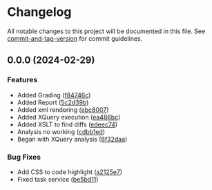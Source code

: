 # Changelog

All notable changes to this project will be documented in this file. See [commit-and-tag-version](https://github.com/absolute-version/commit-and-tag-version) for commit guidelines.

## 0.0.0 (2024-02-29)


### Features

* Added Grading ([f84746c](https://github.com/eTutor-plus-plus/task-app-xquery/commit/f84746c42a56de1f1160120756fb267d8e8f5868))
* Added Report ([5c2d39b](https://github.com/eTutor-plus-plus/task-app-xquery/commit/5c2d39b89a60890768b7afbf556062801cde3754))
* Added xml rendering ([ebc8007](https://github.com/eTutor-plus-plus/task-app-xquery/commit/ebc80077558092551103e27038327292c4d08314))
* Added XQuery execution ([ea486bc](https://github.com/eTutor-plus-plus/task-app-xquery/commit/ea486bcb4bbe3f7b8a9094bc2f26166275640527))
* Added XSLT to find diffs ([edeec74](https://github.com/eTutor-plus-plus/task-app-xquery/commit/edeec74c3dcb1bdbef9a10dad1111a5fbefd9ee2))
* Analysis no working ([cdbb1ed](https://github.com/eTutor-plus-plus/task-app-xquery/commit/cdbb1edf19d416893b7f64e2db62b77c4483d6f3))
* Began with XQuery analysis ([6f32daa](https://github.com/eTutor-plus-plus/task-app-xquery/commit/6f32daa3720f6c402bb4b825352a8c4831f8690f))


### Bug Fixes

* Add CSS to code highlight ([a2125e7](https://github.com/eTutor-plus-plus/task-app-xquery/commit/a2125e7315f9161f46be7b9dcef433c6b96117be))
* Fixed task service ([be5bd11](https://github.com/eTutor-plus-plus/task-app-xquery/commit/be5bd112ee82fae31b13939e438f879ecfec358e))
